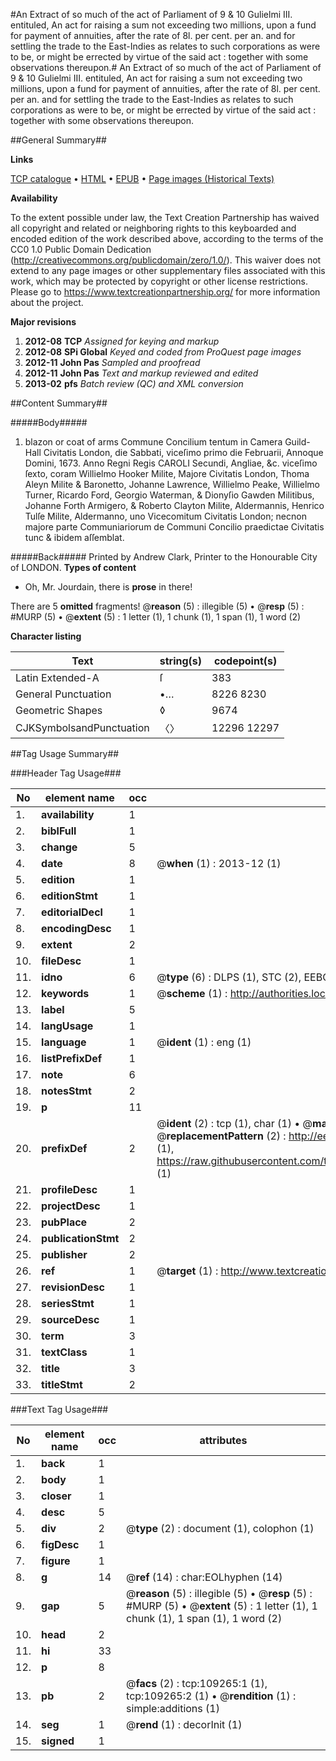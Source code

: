 #An Extract of so much of the act of Parliament of 9 & 10 Gulielmi III. entituled, An act for raising a sum not exceeding two millions, upon a fund for payment of annuities, after the rate of 8l. per cent. per an. and for settling the trade to the East-Indies as relates to such corporations as were to be, or might be errected by virtue of the said act : together with some observations thereupon.#
An Extract of so much of the act of Parliament of 9 & 10 Gulielmi III. entituled, An act for raising a sum not exceeding two millions, upon a fund for payment of annuities, after the rate of 8l. per cent. per an. and for settling the trade to the East-Indies as relates to such corporations as were to be, or might be errected by virtue of the said act : together with some observations thereupon.

##General Summary##

**Links**

[TCP catalogue](http://www.ota.ox.ac.uk/tcp/)  • 
[HTML](http://tei.it.ox.ac.uk/tcp/Texts-HTML/free/A39/A39094.html)  • 
[EPUB](http://tei.it.ox.ac.uk/tcp/Texts-EPUB/free/A39/A39094.epub) • 
[Page images (Historical Texts)](https://historicaltexts.jisc.ac.uk/eebo-19641854e)

**Availability**

To the extent possible under law, the Text Creation Partnership has waived all copyright and related or neighboring rights to this keyboarded and encoded edition of the work described above, according to the terms of the CC0 1.0 Public Domain Dedication (http://creativecommons.org/publicdomain/zero/1.0/). This waiver does not extend to any page images or other supplementary files associated with this work, which may be protected by copyright or other license restrictions. Please go to https://www.textcreationpartnership.org/ for more information about the project.

**Major revisions**

1. __2012-08__ __TCP__ *Assigned for keying and markup*
1. __2012-08__ __SPi Global__ *Keyed and coded from ProQuest page images*
1. __2012-11__ __John Pas__ *Sampled and proofread*
1. __2012-11__ __John Pas__ *Text and markup reviewed and edited*
1. __2013-02__ __pfs__ *Batch review (QC) and XML conversion*

##Content Summary##

#####Body#####

1. blazon or coat of arms Commune Concilium tentum in Camera Guild-Hall Civitatis London, die Sabbati, viceſimo primo die Februarii, Annoque Domini, 1673. Anno Regni Regis CAROLI Secundi, Angliae, &c. viceſimo ſexto, coram Willielmo Hooker Milite, Majore Civitatis London, Thoma Aleyn Milite & Baronetto, Johanne Lawrence, Willielmo Peake, Willielmo Turner, Ricardo Ford, Georgio Waterman, & Dionyſio Gawden Militibus, Johanne Forth Armigero, & Roberto Clayton Milite, Aldermannis, Henrico Tulſe Milite, Aldermanno, uno Vicecomitum Civitatis London; necnon majore parte Communiariorum de Communi Concilio praedictae Civitatis tunc & ibidem aſſemblat.

#####Back#####
Printed by Andrew Clark, Printer to the Honourable City of LONDON.
**Types of content**

  * Oh, Mr. Jourdain, there is **prose** in there!

There are 5 **omitted** fragments! 
 @__reason__ (5) : illegible (5)  •  @__resp__ (5) : #MURP (5)  •  @__extent__ (5) : 1 letter (1), 1 chunk (1), 1 span (1), 1 word (2)

**Character listing**


|Text|string(s)|codepoint(s)|
|---|---|---|
|Latin Extended-A|ſ|383|
|General Punctuation|•…|8226 8230|
|Geometric Shapes|◊|9674|
|CJKSymbolsandPunctuation|〈〉|12296 12297|

##Tag Usage Summary##

###Header Tag Usage###

|No|element name|occ|attributes|
|---|---|---|---|
|1.|__availability__|1||
|2.|__biblFull__|1||
|3.|__change__|5||
|4.|__date__|8| @__when__ (1) : 2013-12 (1)|
|5.|__edition__|1||
|6.|__editionStmt__|1||
|7.|__editorialDecl__|1||
|8.|__encodingDesc__|1||
|9.|__extent__|2||
|10.|__fileDesc__|1||
|11.|__idno__|6| @__type__ (6) : DLPS (1), STC (2), EEBO-CITATION (1), OCLC (1), VID (1)|
|12.|__keywords__|1| @__scheme__ (1) : http://authorities.loc.gov/ (1)|
|13.|__label__|5||
|14.|__langUsage__|1||
|15.|__language__|1| @__ident__ (1) : eng (1)|
|16.|__listPrefixDef__|1||
|17.|__note__|6||
|18.|__notesStmt__|2||
|19.|__p__|11||
|20.|__prefixDef__|2| @__ident__ (2) : tcp (1), char (1)  •  @__matchPattern__ (2) : ([0-9\-]+):([0-9IVX]+) (1), (.+) (1)  •  @__replacementPattern__ (2) : http://eebo.chadwyck.com/downloadtiff?vid=$1&page=$2 (1), https://raw.githubusercontent.com/textcreationpartnership/Texts/master/tcpchars.xml#$1 (1)|
|21.|__profileDesc__|1||
|22.|__projectDesc__|1||
|23.|__pubPlace__|2||
|24.|__publicationStmt__|2||
|25.|__publisher__|2||
|26.|__ref__|1| @__target__ (1) : http://www.textcreationpartnership.org/docs/. (1)|
|27.|__revisionDesc__|1||
|28.|__seriesStmt__|1||
|29.|__sourceDesc__|1||
|30.|__term__|3||
|31.|__textClass__|1||
|32.|__title__|3||
|33.|__titleStmt__|2||


###Text Tag Usage###

|No|element name|occ|attributes|
|---|---|---|---|
|1.|__back__|1||
|2.|__body__|1||
|3.|__closer__|1||
|4.|__desc__|5||
|5.|__div__|2| @__type__ (2) : document (1), colophon (1)|
|6.|__figDesc__|1||
|7.|__figure__|1||
|8.|__g__|14| @__ref__ (14) : char:EOLhyphen (14)|
|9.|__gap__|5| @__reason__ (5) : illegible (5)  •  @__resp__ (5) : #MURP (5)  •  @__extent__ (5) : 1 letter (1), 1 chunk (1), 1 span (1), 1 word (2)|
|10.|__head__|2||
|11.|__hi__|33||
|12.|__p__|8||
|13.|__pb__|2| @__facs__ (2) : tcp:109265:1 (1), tcp:109265:2 (1)  •  @__rendition__ (1) : simple:additions (1)|
|14.|__seg__|1| @__rend__ (1) : decorInit (1)|
|15.|__signed__|1||
